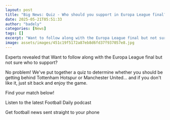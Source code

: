```yaml
---
layout: post
title: "Big News: Quiz - Who should you support in Europa League final?"
date: 2025-05-21T05:51:33
author: "badely"
categories: [News]
tags: []
excerpt: "Want to follow along with the Europa League final but not sure who to support? Take our quiz to find your match!"
image: assets/images/451c19f5172a87eb8d6fd37f937057e8.jpg
---
```


Experts revealed that Want to follow along with the Europa League final but not sure who to support?

No problem! We've put together a quiz to determine whether you should be getting behind Tottenham Hotspur or Manchester United... and if you don't like it, just sit back and enjoy the game.

Find your match below!

Listen to the latest Football Daily podcast

Get football news sent straight to your phone

